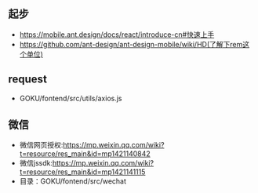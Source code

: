 ## 起步
- https://mobile.ant.design/docs/react/introduce-cn#快速上手
- https://github.com/ant-design/ant-design-mobile/wiki/HD(了解下rem这个单位)
## request
- GOKU/fontend/src/utils/axios.js
## 微信
- 微信网页授权:https://mp.weixin.qq.com/wiki?t=resource/res_main&id=mp1421140842
- 微信jssdk:https://mp.weixin.qq.com/wiki?t=resource/res_main&id=mp1421141115
- 目录：GOKU/fontend/src/wechat
